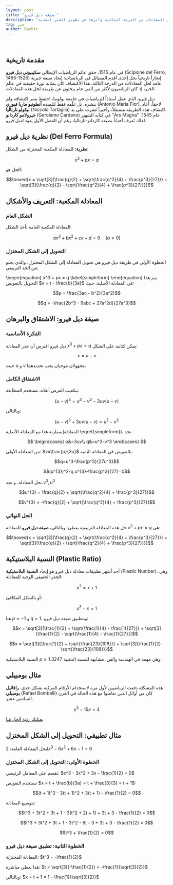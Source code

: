 ```yaml
---
layout: post
title: "صيغة ديل فيرو "
description: "استكشاف الطريقة الجبرية لحل المعادلات من الدرجة الثالثة وأثرها في تطوير الجبر الحديث"
tag: جبر
author: Bachir
---
```

<br>

## مقدمة تاريخية
في عام 1515، حقق عالم الرياضيات الإيطالي **سكيبيوني ديل فيرو** (Scipione del Ferro, 1465-1526) إنجازاً تاريخياً بحل إحدى أقدم المسائل في الرياضيات: إيجاد صيغة جبرية عامة لحل المعادلات من الدرجة الثالثة. هذا الاكتشاف كان بمثابة ثورة حقيقية في عالم الجبر، إذ كان الرياضيون لأكثر من ألفي عام يبحثون عن طريقة لحل هذه المعادلات.

ديل فيرو، الذي عمل أستاذاً للرياضيات في جامعة بولونيا، احتفظ بسر اكتشافه ولم ينشره، بل علّمه فقط لتلميذه **أنطونيو ماريا فيوري** (Antonio Maria Fior). لاحقاً، أعاد **نيكولو تارتاليا** (Niccolò Tartaglia) اكتشاف هذه الطريقة مستقلاً، وأخيراً نُشرت على يد **جيرولامو كاردانو** (Gerolamo Cardano) في كتابه الشهير "Ars Magna" عام 1545، لذلك تُعرف أحياناً بصيغة كاردانو-تارتاليا، رغم أن الفضل الأول يعود لديل فيرو.

## نظرية ديل فيرو (Del Ferro Formula)

**نظرية:** للمعادلة المكعبة المختزلة من الشكل:

$$x^3 + px = q$$

الحل هو:

$$\boxed{x = \sqrt[3]{\frac{q}{2} + \sqrt{\frac{q^2}{4} + \frac{p^3}{27}}} + \sqrt[3]{\frac{q}{2} - \sqrt{\frac{q^2}{4} + \frac{p^3}{27}}}}$$

## المعادلة المكعبة: التعريف والأشكال
### الشكل العام
المعادلة المكعبة العامة تأخذ الشكل:

$$ax^3 + bx^2 + cx + d = 0 \quad (a \neq 0)$$

### التحويل إلى الشكل المختزل
الخطوة الأولى في طريقة ديل فيرو هي تحويل المعادلة إلى الشكل المختزل، والذي يخلو من الحد التربيعي:

\begin{equation}
x^3 + px = q
\label{simpleform}
\end{equation}
يتم هذا التحويل بالتعويض $x = t - \frac{b}{3a}$ في المعادلة الأصلية، حيث:

$$p = \frac{3ac - b^2}{3a^2}$$

$$q = -\frac{2b^3 - 9abc + 27a^2d}{27a^3}$$

## صيغة ديل فيرو: الاشتقاق والبرهان
### الفكرة الأساسية
ديل فيرو افترض أن جذر المعادلة $x^3 + px  = q$ يمكن كتابته على الشكل:

$$x = u - v$$

حيث $u$ و $v$ مجهولان موجبان يجب تحديدهما.
### الاشتقاق الكامل
بتكعيب الفرض أعلاه، نستخدم المطابقة:

$$(u - v)^3 = u^3 - v^3 - 3uv(u - v)$$

وبالتالي:

$$(u - v)^3+3uv(u - v) = u^3 - v^3 $$

بمقارنة هذا مع المعادلة الأصلية(المعادلة \eqref{simpleform})، نجد

$$
\begin{cases}
p&=3uv\\
q&=u^3-v^3
\end{cases}
$$

من المعادلة الأولى: $v=\frac{p}{3u}$
بالتعويض في المعادلة الثانية:

$$q=u^3-\frac{p^3}{27u^3}$$

$$(u^{3})^2-q u^{3}-\frac{p^3}{27}=0$$

نحل المعادلة، و نجد $v^3, u^3$

$$u^{3} = \frac{q}{2} + \sqrt{\frac{q^2}{4} + \frac{p^3}{27}}$$

$$v^{3} = -\frac{q}{2} + \sqrt{\frac{q^2}{4} + \frac{p^3}{27}}$$

### الحل النهائي
حل هذه المعادلة التربيعية يعطي:
وبالتالي، **صيغة ديل فيرو** للمعادلة $x^3 + px  = q$ هي:

$$\boxed{x = \sqrt[3]{\frac{q}{2} + \sqrt{\frac{q^2}{4} + \frac{p^3}{27}}} + \sqrt[3]{\frac{q}{2} - \sqrt{\frac{q^2}{4} + \frac{p^3}{27}}}}$$

## النسبة البلاستيكية (Plastic Ratio)

أحد أشهر تطبيقات معادلة ديل فيرو هو إيجاد **النسبة البلاستيكية** (Plastic Number)، وهي الجذر الحقيقي الوحيد للمعادلة:

$$x^3 = x + 1 $$

أو بالشكل المكافئ: 

$$x^3 -x=  1$$

هنا $p = -1$ و $q = 1$، وبتطبيق صيغة ديل فيرو:

$$x = \sqrt[3]{\frac{1}{2} + \sqrt{\frac{1}{4} - \frac{1}{27}}} + \sqrt[3]{\frac{1}{2} - \sqrt{\frac{1}{4} - \frac{1}{27}}}$$

$$x = \sqrt[3]{\frac{1}{2} + \sqrt{\frac{23}{108}}} + \sqrt[3]{\frac{1}{2} - \sqrt{\frac{23}{108}}}$$

النسبة البلاستيكية $\rho \approx 1.3247$ وهي مهمة في الهندسة والفن، مشابهة للنسبة الذهبية.

<!-- Del Ferro formula for x^3 - x - 1 = 0 -->
<div class="sage">
  <script type="text/x-sage">
p = -1;q = 1
Δ = (q/2)^2 + (p/3)^3
u = (q/2 + sqrt(Δ))^(1/3)
v = (q/2 - sqrt(Δ))^(1/3)
x = u + v
show(x.simplify_full())
show(N(x, digits=5))
  </script>
</div>


## مثال بومبيلي
هذه المشكلة دفعت الرياضيين لأول مرة لاستخدام الأرقام المركبة بشكل جدي. **رافائيل بومبيلي** (Rafael Bombelli) كان من أوائل الذين تعاملوا مع هذه الحالة في القرن السادس عشر.

$$x^3-15x=4$$

[يمكنك رؤية الحل هنا](https://stetekluh.com/Bombelli.pdf) 

## مثال تطبيقي: التحويل إلى الشكل المختزل

لنحل المعادلة العامة: $2x^3 - 6x^2 + 6x - 1 = 0$

### الخطوة الأولى: التحويل إلى الشكل المختزل

نقسم على المعامل الرئيسي: $x^3 - 3x^2 + 3x - \frac{1}{2} = 0$

نستخدم التعويض $x = t + \frac{b}{3a} = t + \frac{3}{3} = t + 1$:

$$(t + 1)^3 - 3(t + 1)^2 + 3(t + 1) - \frac{1}{2} = 0$$

بتوسيع المعادلة:

$$t^3 + 3t^2 + 3t + 1 - 3(t^2 + 2t + 1) + 3t + 3 - \frac{1}{2} = 0$$

$$t^3 + 3t^2 + 3t + 1 - 3t^2 - 6t - 3 + 3t + 3 - \frac{1}{2} = 0$$

$$t^3 + \frac{1}{2} = 0$$

### الخطوة الثانية: تطبيق صيغة ديل فيرو

المعادلة المختزلة: $t^3 = -\frac{1}{2}$

هذا يعطي مباشرة: $t = \sqrt[3]{-\frac{1}{2}} = -\frac{1}{\sqrt[3]{2}}$

وبالتالي: $x = t + 1 = 1 - \frac{1}{\sqrt[3]{2}}$

